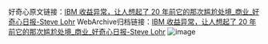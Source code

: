 好奇心原文链接：[IBM 收益异常，让人想起了 20 年前它的那次尴尬处境_商业_好奇心日报-Steve Lohr](https://www.qdaily.com/articles/3077.html)
WebArchive归档链接：[IBM 收益异常，让人想起了 20 年前它的那次尴尬处境_商业_好奇心日报-Steve Lohr](http://web.archive.org/web/20190623151445/https://www.qdaily.com/articles/3077.html)
![image](http://ww3.sinaimg.cn/large/007d5XDply1g3v6mcuxdyj30u047wnpd)